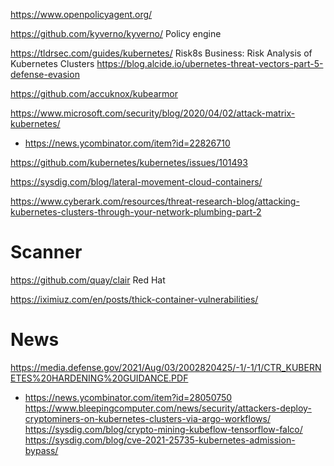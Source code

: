 https://www.openpolicyagent.org/

https://github.com/kyverno/kyverno/ Policy engine 

https://tldrsec.com/guides/kubernetes/ Risk8s Business: Risk Analysis of Kubernetes Clusters
https://blog.alcide.io/ubernetes-threat-vectors-part-5-defense-evasion

https://github.com/accuknox/kubearmor

https://www.microsoft.com/security/blog/2020/04/02/attack-matrix-kubernetes/
* https://news.ycombinator.com/item?id=22826710

https://github.com/kubernetes/kubernetes/issues/101493

https://sysdig.com/blog/lateral-movement-cloud-containers/

https://www.cyberark.com/resources/threat-research-blog/attacking-kubernetes-clusters-through-your-network-plumbing-part-2

# Scanner
https://github.com/quay/clair Red Hat

https://iximiuz.com/en/posts/thick-container-vulnerabilities/

# News
https://media.defense.gov/2021/Aug/03/2002820425/-1/-1/1/CTR_KUBERNETES%20HARDENING%20GUIDANCE.PDF
* https://news.ycombinator.com/item?id=28050750
https://www.bleepingcomputer.com/news/security/attackers-deploy-cryptominers-on-kubernetes-clusters-via-argo-workflows/
https://sysdig.com/blog/crypto-mining-kubeflow-tensorflow-falco/
https://sysdig.com/blog/cve-2021-25735-kubernetes-admission-bypass/



